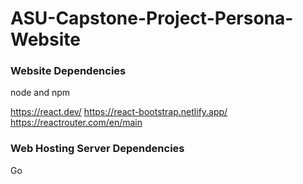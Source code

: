 # ASU-Capstone-Project-Persona-Website


### Website Dependencies
node and npm 

https://react.dev/
https://react-bootstrap.netlify.app/
https://reactrouter.com/en/main


### Web Hosting Server Dependencies
Go
